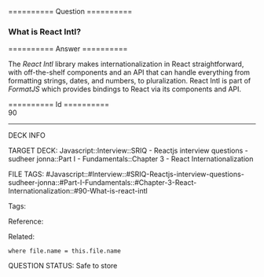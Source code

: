 ========== Question ==========  

### What is React Intl?  

========== Answer ==========  

The _React Intl_ library makes internationalization in React straightforward,
with off-the-shelf components and an API that can handle everything from
formatting strings, dates, and numbers, to pluralization. React Intl is part of
_FormatJS_ which provides bindings to React via its components and API.

========== Id ==========  
90

---

DECK INFO

TARGET DECK: Javascript::Interview::SRIQ - Reactjs interview questions - sudheer jonna::Part I - Fundamentals::Chapter 3 - React Internationalization

FILE TAGS: #Javascript::#Interview::#SRIQ-Reactjs-interview-questions-sudheer-jonna::#Part-I-Fundamentals::#Chapter-3-React-Internationalization::#90-What-is-react-intl

Tags:

Reference:

Related:

```dataview
where file.name = this.file.name
```
QUESTION STATUS: Safe to store
